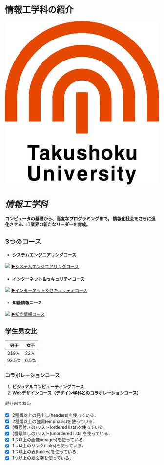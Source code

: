 # 情報工学科の紹介
<!-- Markdown記法を使って学科の紹介ページを作る -->
![logo](logo.png)
# *情報工学科*
**コンピュータの基礎から、高度なプログラミングまで。
情報化社会をさらに進化させる、IT業界の新たなリーダーを育成。**
## 3つのコース
* #### システムエンジニアリングコース
![](https://feng.takushoku-u.ac.jp/albums/abm00014679.jpg)
[▶︎システムエンジニアリングコース](https://feng.takushoku-u.ac.jp/composition/cs.html#anchor01)
* #### インターネット＆セキュリティコース
![](https://feng.takushoku-u.ac.jp/albums/abm00014680.jpg)
[▶︎インターネット＆セキュリティコース](https://feng.takushoku-u.ac.jp/composition/cs.html#anchor02)
* #### 知能情報コース
![](https://feng.takushoku-u.ac.jp/albums/abm00014681.jpg)
[▶︎知能情報コース](https://feng.takushoku-u.ac.jp/composition/cs.html#anchor03)
## 学生男女比
男子 | 女子
-----|-----
319人 | 22人
93.5% | 6.5%
### コラボレーションコース
1. **ビジュアルコンピューティングコース**
2. **Webデザインコース（デザイン学科とのコラボレーションコース）**

是非来てね:+1:
<!-- この部分より上に記述を追加して下のチェックボックスで確認する -->
- [x] 2種類以上の見出し(headers)を使っている．
- [x] 2種類以上の強調(emphasis)を使っている．
- [x] (番号付きの)リスト(ordered lists)を使っている
- [x] (番号無しの)リスト(unordered lists)を使っている．
- [x] 1つ以上の画像(images)を使っている．
- [x] 1つ以上のリンク(links)を使っている．
- [x] 1つ以上の表(tables)を使っている．
- [x] 1つ以上の絵文字を使っている．
